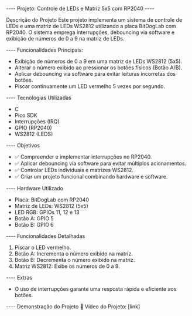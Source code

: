 ---- Projeto: Controle de LEDs e Matriz 5x5 com RP2040 ----

Descrição do Projeto
Este projeto implementa um sistema de controle de LEDs e uma matriz de LEDs WS2812 utilizando a placa BitDogLab com RP2040. O sistema emprega interrupções, debouncing via software e exibição de números de 0 a 9 na matriz de LEDs.

---- Funcionalidades Principais:

- Exibição de números de 0 a 9 em uma matriz de LEDs WS2812 (5x5).
- Alterar o número exibido ao pressionar os botões físicos (Botão A/B).
- Aplicar debouncing via software para evitar leituras incorretas dos botões.
- Piscar continuamente um LED vermelho 5 vezes por segundo.

---- Tecnologias Utilizadas

- C
- Pico SDK
- Interrupções (IRQ)
- GPIO (RP2040)
- WS2812 (LEDS)

---- Objetivos

- ✅ Compreender e implementar interrupções no RP2040.
- ✅ Aplicar debouncing via software para evitar múltiplos acionamentos.
- ✅ Controlar LEDs individuais e matrizes WS2812.
- ✅ Criar um projeto funcional combinando hardware e software.

---- Hardware Utilizado

- Placa: BitDogLab com RP2040
- Matriz de LEDs: WS2812 (5x5)
- LED RGB: GPIOs 11, 12 e 13
- Botão A: GPIO 5
- Botão B: GPIO 6

---- Funcionalidades Detalhadas

1. Piscar o LED vermelho.
2. Botão A: Incrementa o número exibido na matriz.
3. Botão B: Decrementa o número exibido na matriz.
4. Matriz WS2812: Exibe os números de 0 a 9.

---- Extras

- O uso de interrupções garante uma resposta rápida e eficiente aos botões.

---- Demonstração do Projeto
🎥 Vídeo do Projeto: [link]
